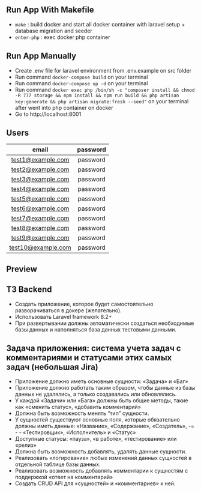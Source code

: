 ## Run App With Makefile

- `make` : build docker and start all docker container with laravel setup + database migration and seeder
- `enter-php` : exec docker php container


## Run App Manually

- Create .env file for laravel environment from .env.example on src folder
- Run command ```docker-compose build``` on your terminal
- Run command ```docker-compose up -d``` on your terminal
- Run command ```docker exec php /bin/sh -c "composer install && chmod -R 777 storage && npm install && npm run build && php artisan key:generate && php artisan migrate:fresh --seed"``` on your terminal after went into php container on docker
- Go to http://localhost:8001


## Users

| email | password | 
| :---: | :---: |
| test1@example.com | password | 
| test2@example.com | password | 
| test3@example.com | password | 
| test4@example.com | password | 
| test5@example.com | password | 
| test6@example.com | password | 
| test7@example.com | password | 
| test8@example.com | password | 
| test9@example.com | password | 
| test10@example.com | password | 


## Preview

[screenshot-1]: images/1.png
[screenshot-2]: images/2.png
[screenshot-3]: images/3.png
[screenshot-4]: images/4.png


## ТЗ Backend

- Создать приложение,  которое будет самостоятельно  разворачиваться в докере (желательно). 
- Использовать Laravel framework 8.2+ 
- При развертывании должны автоматически создаться необходимые базы данных и наполняться  база данных тестовыми данными.

## Задача приложения: система учета задач с комментариями и статусами этих самых задач (небольшая Jira)

- Приложение должно иметь основные сущности: «Задача» и «Баг» 
- Приложение должно работать таким образом, чтобы данные из базы данных не удалялись, а только создавались или обновлялись. 
- У каждой «Задачи» или «Бага» должны быть общие методы, такие как «сменить статус», «добавить комментарий»
- Должна быть возможность менять “тип” сущности. 
- У сущностей существуют основные поля, которые обязательно должны иметь данные: «Название», «Содержание», «Создатель», -= - - «Тестировщик», «Исполнитель» и «Статус» 
- Доступные статусы: «пауза», «в работе», «тестирование» или «релиз» 
- Должна быть возможность добавлять, удалять данные сущности. 
- Реализовать «логирование» любых изменений данных сущностей в отдельной таблице базы данных. 
- Реализовать возможность добавлять комментарии к сущностям с поддержкой «ответ на комментарий» 
- Создать CRUD API для «сущностей» и «комментариев» к ней.
